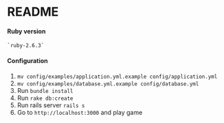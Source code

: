 # README

#### Ruby version
    `ruby-2.6.3`
#### Configuration
1. `mv config/examples/application.yml.example config/application.yml`
1. `mv config/examples/database.yml.example config/database.yml`
1. Run `bundle install`
1. Run `rake db:create`
1. Run rails server `rails s`
1. Go to `http://localhost:3000` and play game
